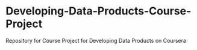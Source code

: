 Developing-Data-Products-Course-Project
=======================================

Repository for Course Project for Developing Data Products on Coursera
